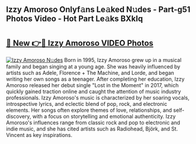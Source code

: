 ## Izzy Amoroso Onlyf𝚊ns Le𝚊ked N𝚞des - Part-g51 Photos Video - Hot Part Le𝚊ks BXkIq

# <h2><a href="http://ab51912.deff.icu/?id=Izzy+Amoroso">🔗 New 👉🔴 Izzy Amoroso VIDEO Photos</a></h2>

[![Izzy Amoroso N𝚞des](https://i.imgur.com/rIISA9y.gif)](http://ab51912.deff.icu/?id=Izzy+Amoroso)
Born in 1995, Izzy Amoroso grew up in a musical family and began singing at a young age. She was heavily influenced by artists such as Adele, Florence + The Machine, and Lorde, and began writing her own songs as a teenager. After completing her education, Izzy Amoroso released her debut single "Lost in the Moment" in 2017, which quickly gained traction online and caught the attention of music industry professionals. Izzy Amoroso's music is characterized by her soaring vocals, introspective lyrics, and eclectic blend of pop, rock, and electronic elements. Her songs often explore themes of love, relationships, and self-discovery, with a focus on storytelling and emotional authenticity. Izzy Amoroso's influences range from classic rock and pop to electronic and indie music, and she has cited artists such as Radiohead, Björk, and St. Vincent as key inspirations.
